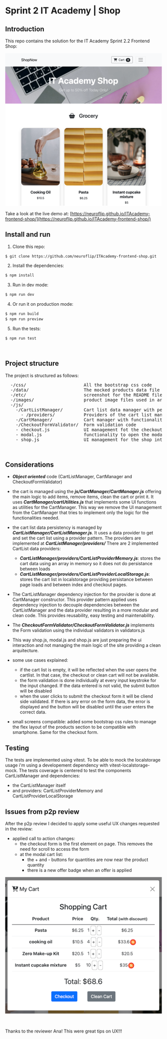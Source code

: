 # Sprint 2 IT Academy | Shop

## Introduction

This repo contains the solution for the IT Academy Sprint 2.2 Frontend Shop:

![alt basic screenshot from the project](https://github.com/neuroflip/ITAcademy-frontend-shop/blob/main/etc/screenshot.png)

Take a look at the live demo at: [https://neuroflip.github.io/ITAcademy-frontend-shop/](https://neuroflip.github.io/ITAcademy-frontend-shop/)
<br>

## Install and run

1. Clone this repo:
```bash
$ git clone https://github.com/neuroflip/ITAcademy-frontend-shop.git
```
2. Install the dependencies:
```bash
$ npm install
```
3. Run in dev mode:
```bash
$ npm run dev
```

4. Or run it on production mode:
```bash
$ npm run build
$ npm run preview
```

5. Run the tests:
```bash
$ npm run test
```

<br>

## Project structure

The project is structured as follows:

<pre>
  -/css/                      All the bootstrap css code
  -/data/                     The mocked products data file used to manage the cart
  -/etc/                      screenshot for the README file
  -/images/                   product image files used in articles at index.html
  -/js/            
    -/CartListManager/        Cart list data manager with persistence between page loads.
      - /providers/           Providers of the cart list manager to get and set the cart data. 
    -/CartManager/            Cart manager with functionality to add items, remove items, clean the cart or print it.
    -/CheckoutFormValidator/  Form validation code
    - checkout.js             UI management fot the checkout form interaction
    - modal.js                functionality to open the modal cart capturing the bootstrap click event
    - shop.js                 UI management for the shop interaction (add products to the cart list)
</pre>

<br>

## Considerations

- ***Object oriented*** code (CartListManager, CartManager and CheckoutFormValidator)
- the cart is managed using the ***js/CartManager/CartManager.js*** offering the main logic to add items, remove items, clean the cart or print it. It uses ***CartManager/cartUtilities.js*** that implements some UI functions as utilities for the CartManager. This way we remove the UI management from the CartManager that tries to implement only the logic for the functionalities needed.
- the cart list data persistency is managed by ***CartListManager/CartListManager.js***. It uses a data provider to get and set the cart list using a provider pattern. The providers are implemented at ***CartListManager/providers/*** There are 2 implemented CartList data providers:
  - ***CartListManager/providers/CartListProviderMemory.js***: stores the cart data using an array in memory so it does not do persistance between loads
  - ***CartListManager/providers/CartListProviderLocalStorage.js***: stores the cart list in localstorage providing persistance between page loads and between index and checkout pages.
- The CartListManager dependency injection for the provider is done at CartManager constructor. This provider pattern applied uses dependency injection to decouple dependencies between the CartListManager and the data provider resulting in a more modular and clean code. This provides reusability, easy testing and maintenability.
- The ***CheckoutFormValidator/CheckoutFormValidator.js*** implements the Form validation using the individual validators in validators.js
- This way shop.js, modal.js and shop.js are just preparing the ui interaction and not managing the main logic of the site providing a clean arquitecture.


- some use cases explained:
  - if the cart list is empty, it will be reflected when the user opens the cartlist. In that case, the checkout or clean cart will not be available.
  - the form validation is done individually at every input keystroke for the input changed. If the data entered is not valid, the submit button will be disabled
  - when the user clicks to submit the checkout form it will be cliend side validated. If there is any error on the form data, the error is displayed and the button will be disabled until the user enters the correct data.
- small screens compatible: added some bootstrap css rules to manage the flex layout of the products section to be compatible with smartphone. Same for the checkout form.

## Testing
The tests are implemented using vitest. To be able to mock the localstorage usage i'm using a developement dependency with vitest-localstorage-mock. The tests coverage is centered to test the components CartListManager and dependencies:
 - the CartListManager itself
 - and providers: CartListProviderMemory and CartListProviderLocalStorage

## Issues from p2p review

After the p2p review I decided to apply some useful UX changes requested in the review:

 - applied call to action changes:
    - the checkout form is the first element on page. This removes the need for scroll to access the form
    - at the modal cart list:
      - the + and - buttons for quantities are now near the product quantity
      - there is a new offer badge when an offer is applied

![alt basic screenshot from the mopdal cartlist](https://github.com/neuroflip/ITAcademy-frontend-shop/blob/main/etc/cartList.png)

<br />


Thanks to the reviewer Ana! This were great tips on UX!!!
